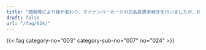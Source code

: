 ```yaml
---
title: "婚姻等により姓が変わり、マイナンバーカードの氏名変更手続きを行いましたが、氏名欄は旧姓のままで、右下の追記欄に現在の姓が書かれています。接種証明書を発行することはできますか。"
draft: false
url: "/faq/024/"
---
```


{{< faq category-no="003" category-sub-no="007" no="024" >}}
